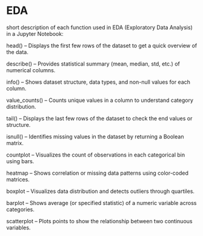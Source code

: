 # EDA

short description of each function used in EDA (Exploratory Data Analysis) in a Jupyter Notebook:

head() – Displays the first few rows of the dataset to get a quick overview of the data.

describe() – Provides statistical summary (mean, median, std, etc.) of numerical columns.

info() – Shows dataset structure, data types, and non-null values for each column.

value_counts() – Counts unique values in a column to understand category distribution.

tail() – Displays the last few rows of the dataset to check the end values or structure.

isnull() – Identifies missing values in the dataset by returning a Boolean matrix.

countplot – Visualizes the count of observations in each categorical bin using bars.

heatmap – Shows correlation or missing data patterns using color-coded matrices.

boxplot – Visualizes data distribution and detects outliers through quartiles.

barplot – Shows average (or specified statistic) of a numeric variable across categories.

scatterplot – Plots points to show the relationship between two continuous variables.
